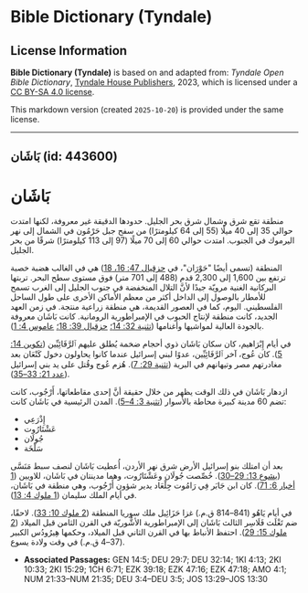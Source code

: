 # Bible Dictionary (Tyndale)

## License Information

**Bible Dictionary (Tyndale)** is based on and adapted from: _Tyndale Open Bible Dictionary_, [Tyndale House Publishers](https://tyndaleopenresources.com/), 2023, which is licensed under a [CC BY-SA 4.0 license](https://creativecommons.org/licenses/by-sa/4.0/legalcode.en).

This markdown version (created `2025-10-20`) is provided under the same license.



--------------------------------

## بَاشَان (id: 443600)

بَاشَان
=======

منطقة تقع شرق وشمال شرق بحر الجليل. حدودها الدقيقة غير معروفة، لكنها امتدت حوالي 35 إلى 40 ميلًا (55 إلى 64 كيلومترًا) من سفح جبل حَرْمُون في الشمال إلى نهر اليرموك في الجنوب. امتدت حوالي 60 إلى 70 ميلًا (97 إلى 113 كيلومترًا) شرقًا من بحر الجليل.

المنطقة (تسمى أيضًا "حَوْرَان"، في [حزقيال 47: 16، 18](https://ref.ly/Ezek47:16,Ezek47:18)) هي في الغالب هضبة خصبة ترتفع بين 1,600 إلى 2,300 قدم (488 إلى 701 متر) فوق مستوى سطح البحر. تربتها البركانية الغنية مرويّة جيدًا لأنَّ التلال المنخفضة في جنوب الجليل إلى الغرب تسمح للأمطار بالوصول إلى الداخل أكثر من معظم الأماكن الأخرى على طول الساحل الفلسطيني. اليوم، كما في العصور القديمة، هي منطقة زراعية منتجة. في زمن العهد الجديد، كانت منطقة لإنتاج الحبوب في الإمبراطورية الرومانية. كانت بَاشَان معروفة بالجودة العالية لمواشيها وأغنامها ([تثنية 32: 14؛](https://ref.ly/Deut32:14) [حزقيال 39: 18؛](https://ref.ly/Ezek39:18) [عاموس 4: 1](https://ref.ly/Amos4:1)).

في أيام إِبْرَاهيم، كان سكان بَاشَان ذوي أحجام ضخمة يُطلق عليهم ٱلرَّفَائِيِّين ([تكوين 14: 5](https://ref.ly/Gen14:5)). كان عُوج، آخر ٱلرَّفَائِيِّين، عدوًا لبني إسرائيل عندما كانوا يحاولون دخول كَنْعَان بعد مغادرتهم مصر وتيهانهم في البرية ([تثنية 29: 7](https://ref.ly/Deut29:7)). هُزم عُوج وقُتل على يد بني إسرائيل ([عدد 21: 33–35](https://ref.ly/Num21:33-Num21:35)).

ازدهار بَاشَان في ذلك الوقت يظهر من خلال حقيقة أنَّ إحدى مقاطعاتها، أَرْجُوب، كانت تضم 60 مدينة كبيرة محاطة بالأسوار ([تثنية 3: 4–5](https://ref.ly/Deut3:4-Deut3:5)). المدن الرئيسية في بَاشَان كانت:

* إِذْرَعِي
* عَشْتَارُوت
* جُولَان
* سَلْخَة

بعد أن امتلك بنو إسرائيل الأرض شرق نهر الأردن، أُعطيت بَاشَان لنصف سبط مَنَسَّى ([يشوع 13: 29–30](https://ref.ly/Josh13:29-Josh13:30)). خُصِّصت جُولَان وعَشْتَارُوت، وهما مدينتان في بَاشَان، للاويين ([1 أخبار 6: 71](https://ref.ly/1Chr6:71)). كان ابن جَابَر فِي رَامُوت جِلْعَاد يدير شؤون أَرْجُوب، وهي منطقة في بَاشَان، في أيام الملك سليمان ([1 ملوك 4: 13](https://ref.ly/1Kgs4:13)).

في أيام يَاهُو (841–814 ق.م.) غزا حَزَائِيل ملك سوريا المنطقة ([2 ملوك 10: 33](https://ref.ly/2Kgs10:33)). لاحقًا، ضم تَغْلَث فَلَاسِر الثالث بَاشَان إلى الإمبراطورية الأشُّوريّة في القرن الثامن قبل الميلاد ([2 ملوك 15: 29](https://ref.ly/2Kgs15:29)). احتفظ الأنباط بها في القرن الثاني قبل الميلاد، وحكمها هِيرُودُس الكبير (37–4 ق.م.) في وقت ولادة يسوع.

* **Associated Passages:** GEN 14:5; DEU 29:7; DEU 32:14; 1KI 4:13; 2KI 10:33; 2KI 15:29; 1CH 6:71; EZK 39:18; EZK 47:16; EZK 47:18; AMO 4:1; NUM 21:33–NUM 21:35; DEU 3:4–DEU 3:5; JOS 13:29–JOS 13:30

